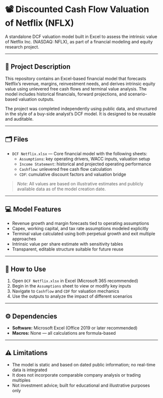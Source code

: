 # 📽️ Discounted Cash Flow Valuation of Netflix (NFLX)

A standalone DCF valuation model built in Excel to assess the intrinsic value of Netflix Inc. (NASDAQ: NFLX), as part of a financial modeling and equity research project.

---

## 📄 Project Description

This repository contains an Excel-based financial model that forecasts Netflix’s revenue, margins, reinvestment needs, and derives intrinsic equity value using unlevered free cash flows and terminal value analysis. The model includes historical financials, forward projections, and scenario-based valuation outputs.

The project was completed independently using public data, and structured in the style of a buy-side analyst’s DCF model. It is designed to be reusable and auditable.

---

## 🗂️ Files

- `DCF Netflix.xlsx` — Core financial model with the following sheets:
  - `Assumptions`: key operating drivers, WACC inputs, valuation setup  
  - `Income Statement`: historical and projected operating performance  
  - `Cashflow`: unlevered free cash flow calculation  
  - `CDF`: cumulative discount factors and valuation bridge  

> *Note:* All values are based on illustrative estimates and publicly available data as of the model creation date.

---

## 💻 Model Features

- Revenue growth and margin forecasts tied to operating assumptions  
- Capex, working capital, and tax rate assumptions modeled explicitly  
- Terminal value calculated using both perpetual growth and exit multiple approaches  
- Intrinsic value per share estimate with sensitivity tables  
- Transparent, editable structure suitable for future reuse  

---

## 🔁 How to Use

1. Open `DCF Netflix.xlsx` in Excel (Microsoft 365 recommended)  
2. Begin in the `Assumptions` sheet to view or modify key inputs  
3. Navigate to `Cashflow` and `CDF` for valuation mechanics  
4. Use the outputs to analyze the impact of different scenarios  

---

## ⚙️ Dependencies

- **Software:** Microsoft Excel (Office 2019 or later recommended)  
- **Macros:** None — all calculations are formula-based  

---

## ⚠️ Limitations

- The model is static and based on dated public information; no real-time data is integrated  
- It does not incorporate comparable company analysis or trading multiples  
- Not investment advice; built for educational and illustrative purposes only  
